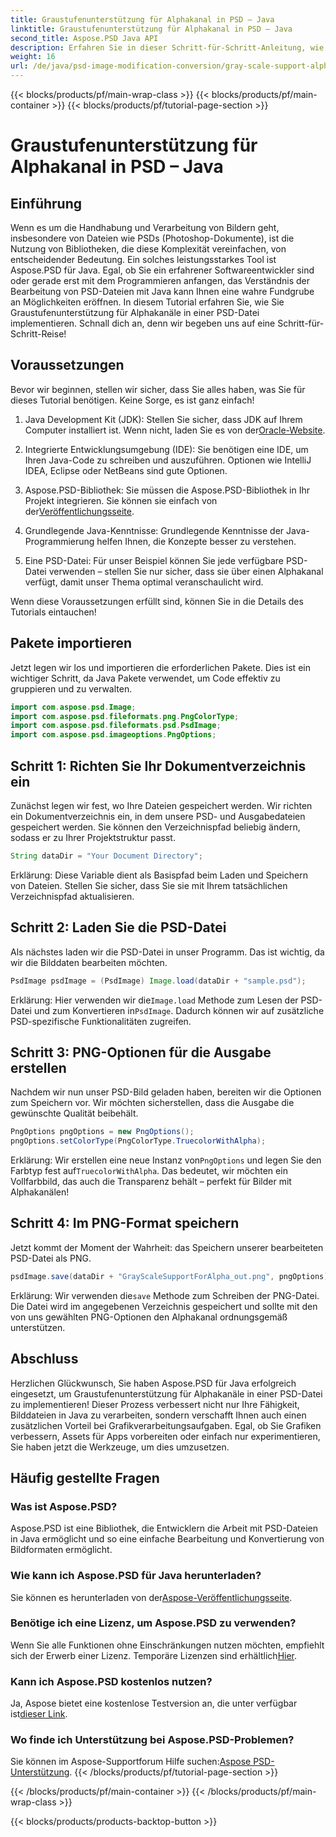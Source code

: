 ```yaml
---
title: Graustufenunterstützung für Alphakanal in PSD – Java
linktitle: Graustufenunterstützung für Alphakanal in PSD – Java
second_title: Aspose.PSD Java API
description: Erfahren Sie in dieser Schritt-für-Schritt-Anleitung, wie Sie PSD-Dateien verarbeiten und Graustufenunterstützung für Alphakanäle mit Aspose.PSD für Java implementieren.
weight: 16
url: /de/java/psd-image-modification-conversion/gray-scale-support-alpha-channel-psd/
---
```


{{< blocks/products/pf/main-wrap-class >}}
{{< blocks/products/pf/main-container >}}
{{< blocks/products/pf/tutorial-page-section >}}

# Graustufenunterstützung für Alphakanal in PSD – Java

## Einführung

Wenn es um die Handhabung und Verarbeitung von Bildern geht, insbesondere von Dateien wie PSDs (Photoshop-Dokumente), ist die Nutzung von Bibliotheken, die diese Komplexität vereinfachen, von entscheidender Bedeutung. Ein solches leistungsstarkes Tool ist Aspose.PSD für Java. Egal, ob Sie ein erfahrener Softwareentwickler sind oder gerade erst mit dem Programmieren anfangen, das Verständnis der Bearbeitung von PSD-Dateien mit Java kann Ihnen eine wahre Fundgrube an Möglichkeiten eröffnen. In diesem Tutorial erfahren Sie, wie Sie Graustufenunterstützung für Alphakanäle in einer PSD-Datei implementieren. Schnall dich an, denn wir begeben uns auf eine Schritt-für-Schritt-Reise!

## Voraussetzungen

Bevor wir beginnen, stellen wir sicher, dass Sie alles haben, was Sie für dieses Tutorial benötigen. Keine Sorge, es ist ganz einfach!

1.  Java Development Kit (JDK): Stellen Sie sicher, dass JDK auf Ihrem Computer installiert ist. Wenn nicht, laden Sie es von der[Oracle-Website](https://www.oracle.com/java/technologies/javase-jdk11-downloads.html).

2. Integrierte Entwicklungsumgebung (IDE): Sie benötigen eine IDE, um Ihren Java-Code zu schreiben und auszuführen. Optionen wie IntelliJ IDEA, Eclipse oder NetBeans sind gute Optionen.

3.  Aspose.PSD-Bibliothek: Sie müssen die Aspose.PSD-Bibliothek in Ihr Projekt integrieren. Sie können sie einfach von der[Veröffentlichungsseite](https://releases.aspose.com/psd/java/).

4. Grundlegende Java-Kenntnisse: Grundlegende Kenntnisse der Java-Programmierung helfen Ihnen, die Konzepte besser zu verstehen.

5. Eine PSD-Datei: Für unser Beispiel können Sie jede verfügbare PSD-Datei verwenden – stellen Sie nur sicher, dass sie über einen Alphakanal verfügt, damit unser Thema optimal veranschaulicht wird.

Wenn diese Voraussetzungen erfüllt sind, können Sie in die Details des Tutorials eintauchen!

## Pakete importieren

Jetzt legen wir los und importieren die erforderlichen Pakete. Dies ist ein wichtiger Schritt, da Java Pakete verwendet, um Code effektiv zu gruppieren und zu verwalten.

```java
import com.aspose.psd.Image;
import com.aspose.psd.fileformats.png.PngColorType;
import com.aspose.psd.fileformats.psd.PsdImage;
import com.aspose.psd.imageoptions.PngOptions;
```

## Schritt 1: Richten Sie Ihr Dokumentverzeichnis ein

Zunächst legen wir fest, wo Ihre Dateien gespeichert werden. Wir richten ein Dokumentverzeichnis ein, in dem unsere PSD- und Ausgabedateien gespeichert werden. Sie können den Verzeichnispfad beliebig ändern, sodass er zu Ihrer Projektstruktur passt.

```java
String dataDir = "Your Document Directory";
```

Erklärung: Diese Variable dient als Basispfad beim Laden und Speichern von Dateien. Stellen Sie sicher, dass Sie sie mit Ihrem tatsächlichen Verzeichnispfad aktualisieren.

## Schritt 2: Laden Sie die PSD-Datei

Als nächstes laden wir die PSD-Datei in unser Programm. Das ist wichtig, da wir die Bilddaten bearbeiten möchten.

```java
PsdImage psdImage = (PsdImage) Image.load(dataDir + "sample.psd");
```

 Erklärung: Hier verwenden wir die`Image.load` Methode zum Lesen der PSD-Datei und zum Konvertieren in`PsdImage`. Dadurch können wir auf zusätzliche PSD-spezifische Funktionalitäten zugreifen.

## Schritt 3: PNG-Optionen für die Ausgabe erstellen

Nachdem wir nun unser PSD-Bild geladen haben, bereiten wir die Optionen zum Speichern vor. Wir möchten sicherstellen, dass die Ausgabe die gewünschte Qualität beibehält.

```java
PngOptions pngOptions = new PngOptions();
pngOptions.setColorType(PngColorType.TruecolorWithAlpha);
```

Erklärung: Wir erstellen eine neue Instanz von`PngOptions` und legen Sie den Farbtyp fest auf`TruecolorWithAlpha`. Das bedeutet, wir möchten ein Vollfarbbild, das auch die Transparenz behält – perfekt für Bilder mit Alphakanälen!

## Schritt 4: Im PNG-Format speichern

Jetzt kommt der Moment der Wahrheit: das Speichern unserer bearbeiteten PSD-Datei als PNG. 

```java
psdImage.save(dataDir + "GrayScaleSupportForAlpha_out.png", pngOptions);
```

 Erklärung: Wir verwenden die`save` Methode zum Schreiben der PNG-Datei. Die Datei wird im angegebenen Verzeichnis gespeichert und sollte mit den von uns gewählten PNG-Optionen den Alphakanal ordnungsgemäß unterstützen.

## Abschluss

Herzlichen Glückwunsch, Sie haben Aspose.PSD für Java erfolgreich eingesetzt, um Graustufenunterstützung für Alphakanäle in einer PSD-Datei zu implementieren! Dieser Prozess verbessert nicht nur Ihre Fähigkeit, Bilddateien in Java zu verarbeiten, sondern verschafft Ihnen auch einen zusätzlichen Vorteil bei Grafikverarbeitungsaufgaben. Egal, ob Sie Grafiken verbessern, Assets für Apps vorbereiten oder einfach nur experimentieren, Sie haben jetzt die Werkzeuge, um dies umzusetzen.

## Häufig gestellte Fragen

### Was ist Aspose.PSD?
Aspose.PSD ist eine Bibliothek, die Entwicklern die Arbeit mit PSD-Dateien in Java ermöglicht und so eine einfache Bearbeitung und Konvertierung von Bildformaten ermöglicht.

### Wie kann ich Aspose.PSD für Java herunterladen?
 Sie können es herunterladen von der[Aspose-Veröffentlichungsseite](https://releases.aspose.com/psd/java/).

### Benötige ich eine Lizenz, um Aspose.PSD zu verwenden?
 Wenn Sie alle Funktionen ohne Einschränkungen nutzen möchten, empfiehlt sich der Erwerb einer Lizenz. Temporäre Lizenzen sind erhältlich[Hier](https://purchase.aspose.com/temporary-license/).

### Kann ich Aspose.PSD kostenlos nutzen?
 Ja, Aspose bietet eine kostenlose Testversion an, die unter verfügbar ist[dieser Link](https://releases.aspose.com/).

### Wo finde ich Unterstützung bei Aspose.PSD-Problemen?
 Sie können im Aspose-Supportforum Hilfe suchen:[Aspose PSD-Unterstützung](https://forum.aspose.com/c/psd/34).
{{< /blocks/products/pf/tutorial-page-section >}}

{{< /blocks/products/pf/main-container >}}
{{< /blocks/products/pf/main-wrap-class >}}

{{< blocks/products/products-backtop-button >}}
